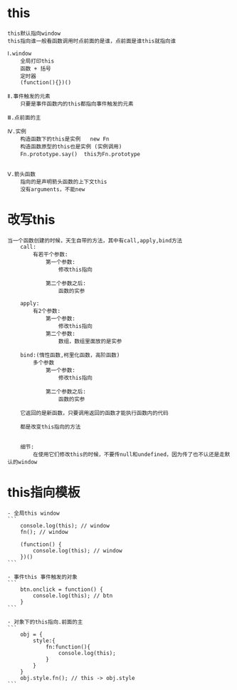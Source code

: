 # this
    this默认指向window
    this指向谁一般看函数调用时点前面的是谁，点前面是谁this就指向谁

    Ⅰ.window
        全局打印this
        函数 + 括号
        定时器
        (function(){})()

    Ⅱ.事件触发的元素
        只要是事件函数内的this都指向事件触发的元素

    Ⅲ.点前面的主

    Ⅳ.实例
        构造函数下的this是实例   new Fn
        构造函数原型的this也是实例 (实例调用)
        Fn.prototype.say()  this为Fn.prototype


    Ⅴ.箭头函数
        指向的是声明箭头函数的上下文this
        没有arguments，不能new


# 改写this

    当一个函数创建的时候，天生自带的方法，其中有call,apply,bind方法
        call:
            有若干个参数:
                第一个参数:
                    修改this指向

                第二个参数之后:
                    函数的实参

        apply:
            有2个参数:
                第一个参数:
                    修改this指向
                第二个参数:
                    数组，数组里面放的是实参

        bind:(惰性函数,柯里化函数，高阶函数)
            多个参数
                第一个参数:
                    修改this指向

                第二个参数之后:
                    函数的实参

        它返回的是新函数，只要调用返回的函数才能执行函数内的代码

        都是改变this指向的方法


        细节:
            在使用它们修改this的时候，不要传null和undefined，因为传了也不认还是走默认的window


# this指向模板
    - 全局this window
    ```
        console.log(this); // window
        fn(); // window

        (function() {
            console.log(this); // window
        })()
    ```

    - 事件this 事件触发的对象
    ```
        btn.onclick = function() {
            console.log(this); // btn
        }
    ```

    - 对象下的this指向.前面的主
    ```
        obj = {
            style:{
                fn:function(){
                    console.log(this);
                }
            }
        }
        obj.style.fn(); // this -> obj.style
    ```